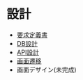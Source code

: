 # 設計
* [要求定義書](https://docs.google.com/document/d/1zAyB1sNpx-PyMmqVz9mX0xsXVOoo-X-BirtorTqqx24/edit#heading=h.cmk5w4xcjl8f)
* [DB設計](./db.md)
* [API設計](./api.md)
* [画面遷移](https://xd.adobe.com/view/226f995d-f091-4e76-931b-6c54de206555/)
* 画面デザイン(未完成)
